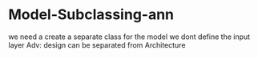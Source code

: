 # Model-Subclassing-ann
we need a create a separate class for the model
we dont define the input layer
Adv: design can be separated from Architecture
